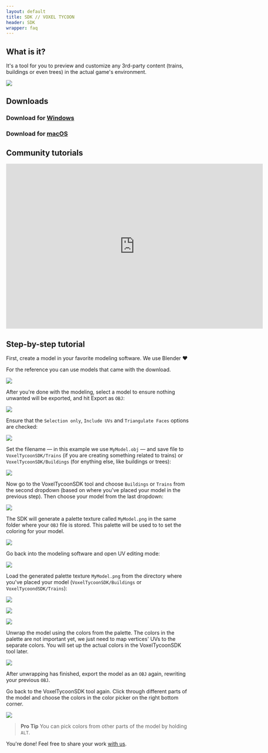 ```yaml
---
layout: default
title: SDK // VOXEL TYCOON
header: SDK
wrapper: faq
---
```


## What is it?

It's a tool for you to preview and customize any 3rd-party content (trains, buildings or even trees) in the actual game's environment.

![](/assets/sdk/preview.gif)

## Downloads

### Download for [Windows](https://github.com/andrewpey/vtland/releases/download/test/VoxelTycoonSDK.zip)
### Download for [macOS](https://github.com/andrewpey/vtland/releases/download/test/VoxelTycoonSDK_Mac.zip)

## Community tutorials

<iframe width="700" height="450" src="https://www.youtube.com/embed/wtP7zifr9dA" frameborder="0" gesture="media" allow="encrypted-media" allowfullscreen></iframe>

## Step-by-step tutorial

First, create a model in your favorite modeling software. We use Blender ❤

For the reference you can use models that came with the download.

![](/assets/sdk/1.png)

 After you're done with the modeling, select a model to ensure nothing unwanted will be exported, and hit Export as `OBJ`:

![](/assets/sdk/2.png)

Ensure that the `Selection only`, `Include UVs` and `Triangulate Faces` options are checked:

![](/assets/sdk/2-1.png)

Set the filename — in this example we use `MyModel.obj` — and save file to `VoxelTycoonSDK/Trains` (if you are creating something related to trains) or `VoxelTycoonSDK/Buildings` (for enything else, like buildings or trees):

![](/assets/sdk/3.png)

Now go to the VoxelTycoonSDK tool and choose `Buildings` or `Trains` from the second dropdown (based on where you've placed your model in the previous step). Then choose your model from the last dropdown:

![](/assets/sdk/4.png)

The SDK will generate a palette texture called `MyModel.png` in the same folder where your `OBJ` file is stored. This palette will be used to to set the coloring for your model.

![](/assets/sdk/4-1.png)

Go back into the modeling software and open UV editing mode:

![](/assets/sdk/5.png)

Load the generated palette texture `MyModel.png` from the directory where you've placed your model (`VoxelTycoonSDK/Buildings` or `VoxelTycoondSDK/Trains`):

![](/assets/sdk/6.png)

![](/assets/sdk/7.png)

![](/assets/sdk/8.png)

Unwrap the model using the colors from the palette. The colors in the palette are not important yet, we just need to map vertices' UVs to the separate colors. You will set up the actual colors in the VoxelTycoonSDK tool later.

![](/assets/sdk/9.png)

After unwrapping has finished, export the model as an `OBJ` again, rewriting your previous `OBJ`.

Go back to the VoxelTycoonSDK tool again. Click through different parts of the model and choose the colors in the color picker on the right bottom corner.

![](/assets/sdk/10.png)

> **Pro Tip** You can pick colors from other parts of the  model by holding `ALT`.

You're done! Feel free to share your work [with us](/contacts).